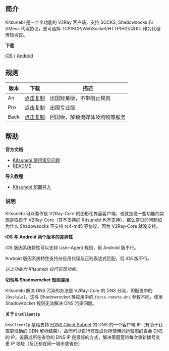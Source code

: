 ## 简介

Kitsunebi 是一个全功能的 V2Ray 客户端，支持 SOCKS, Shadowsocks 和 VMess 代理协议，更可选择 TCP/KCP/WebSocket/HTTP(H2)/QUIC 作为代理传输协议。

**下载**

[iOS](https://apps.apple.com/app/apple-store/id1446584073) / [Android](https://play.google.com/store/apps/details?id=fun.kitsunebi.kitsunebi4android&hl=zh)

## 规则

| 版本 | 下载                                                         | 描述                           |
| ---- | ------------------------------------------------------------ | ------------------------------ |
| Air  | [点击复制](https://raw.githubusercontent.com/DivineEngine/Rules/core/Kitsunebi/Air.conf) | 出国轻量版，不带阻止规则       |
| Pro  | [点击复制](https://raw.githubusercontent.com/DivineEngine/Rules/core/Kitsunebi/Pro.conf) | 出国专业版                     |
| Back | [点击复制](https://raw.githubusercontent.com/DivineEngine/Rules/core/Kitsunebi/Back.conf) | 回国版，解锁流媒体及购物等服务 |

## 帮助

**官方文档**

- [Kitsunebi 使用常见问题](https://eycorsican.github.io/kits-faq/)
- [README](https://github.com/eycorsican/kitsunebi-android/blob/master/README.md)

**导入教程**

- [Kitsunebi 配置导入](https://www.notion.so/divineengine/Kitsunebi-f5f298d57a4c4ab88236f141a00524df)

### 说明

Kitsunebi 可以看作是 V2Ray-Core 的图形化界面客户端，也就是说一些功能的实现是取自于 V2Ray-Core（其不支持的 Kitsunebi 也不支持），那么常见的问题如为什么 Shadowsocks 不支持 rc4-md5 等协议，因为 V2Ray-Core 就没支持。

**iOS 与 Android 两个版本的差异性**

iOS 版因系统特性可以支持 User-Agent 规则，但 Android 版不行。

Android 版因系统特性支持分应用代理及正则表达式匹配，但 iOS 版不行。

*以上功能为 Kitsunebi 自行实现功能。*

**切勿与 Shadowrocket 规则混用**

Kitsunebi 解决 DNS 污染的办法是 V2Ray-Core 的 DNS 分流，即配置中的 `[DnsRule]`，这与 Shadowrocket 等应用中的 `force-remote-dns` 参数不同，使用 Shadowrocket 规则无法解决 DNS 污染问题。

**关于 `DnsClientIp`**

`DnsClientIp` 是给支持 [EDNS Client Subnet](https://developers.google.com/speed/public-dns/docs/ecs) 的 DNS 的一个客户端 IP（有助于获取更准确的 CDN 解析结果），故而可以自行修改成你所使用的运营商的省会 DNS 的 IP。设置成所在省会的 DNS IP 是最好的方式，解决家庭宽带每次重新拨号变更 IP 地址（反正都在同一城市或省份）